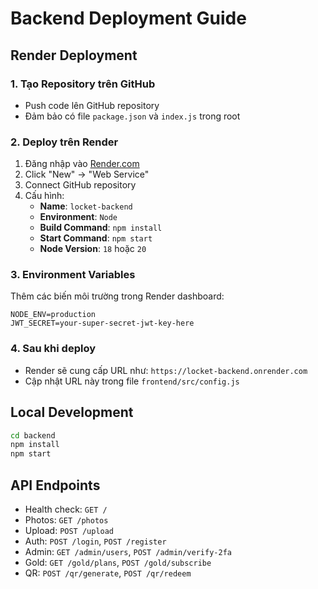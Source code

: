 # Backend Deployment Guide

## Render Deployment

### 1. Tạo Repository trên GitHub
- Push code lên GitHub repository
- Đảm bảo có file `package.json` và `index.js` trong root

### 2. Deploy trên Render
1. Đăng nhập vào [Render.com](https://render.com)
2. Click "New" → "Web Service"
3. Connect GitHub repository
4. Cấu hình:
   - **Name**: `locket-backend`
   - **Environment**: `Node`
   - **Build Command**: `npm install`
   - **Start Command**: `npm start`
   - **Node Version**: `18` hoặc `20`

### 3. Environment Variables
Thêm các biến môi trường trong Render dashboard:
```
NODE_ENV=production
JWT_SECRET=your-super-secret-jwt-key-here
```

### 4. Sau khi deploy
- Render sẽ cung cấp URL như: `https://locket-backend.onrender.com`
- Cập nhật URL này trong file `frontend/src/config.js`

## Local Development
```bash
cd backend
npm install
npm start
```

## API Endpoints
- Health check: `GET /`
- Photos: `GET /photos`
- Upload: `POST /upload`
- Auth: `POST /login`, `POST /register`
- Admin: `GET /admin/users`, `POST /admin/verify-2fa`
- Gold: `GET /gold/plans`, `POST /gold/subscribe`
- QR: `POST /qr/generate`, `POST /qr/redeem`
